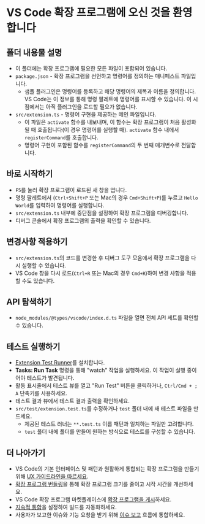 # VS Code 확장 프로그램에 오신 것을 환영합니다

## 폴더 내용물 설명

- 이 폴더에는 확장 프로그램에 필요한 모든 파일이 포함되어 있습니다.
- `package.json` - 확장 프로그램을 선언하고 명령어를 정의하는 매니페스트 파일입니다.
  - 샘플 플러그인은 명령어를 등록하고 해당 명령어의 제목과 이름을 정의합니다. VS Code는 이 정보를 통해 명령 팔레트에 명령어를 표시할 수 있습니다. 이 시점에서는 아직 플러그인을 로드할 필요가 없습니다.
- `src/extension.ts` - 명령어 구현을 제공하는 메인 파일입니다.
  - 이 파일은 `activate` 함수를 내보내며, 이 함수는 확장 프로그램이 처음 활성화될 때 호출됩니다(이 경우 명령어를 실행할 때). `activate` 함수 내에서 `registerCommand`를 호출합니다.
  - 명령어 구현이 포함된 함수를 `registerCommand`의 두 번째 매개변수로 전달합니다.

## 바로 시작하기

- `F5`를 눌러 확장 프로그램이 로드된 새 창을 엽니다.
- 명령 팔레트에서 (`Ctrl+Shift+P` 또는 Mac의 경우 `Cmd+Shift+P`)를 누르고 `Hello World`를 입력하여 명령어를 실행합니다.
- `src/extension.ts` 내부에 중단점을 설정하여 확장 프로그램을 디버깅합니다.
- 디버그 콘솔에서 확장 프로그램의 출력을 확인할 수 있습니다.

## 변경사항 적용하기

- `src/extension.ts`의 코드를 변경한 후 디버그 도구 모음에서 확장 프로그램을 다시 실행할 수 있습니다.
- VS Code 창을 다시 로드(`Ctrl+R` 또는 Mac의 경우 `Cmd+R`)하여 변경 사항을 적용할 수도 있습니다.

## API 탐색하기

- `node_modules/@types/vscode/index.d.ts` 파일을 열면 전체 API 세트를 확인할 수 있습니다.

## 테스트 실행하기

- [Extension Test Runner](https://marketplace.visualstudio.com/items?itemName=ms-vscode.extension-test-runner)를 설치합니다.
- **Tasks: Run Task** 명령을 통해 "watch" 작업을 실행하세요. 이 작업이 실행 중이어야 테스트가 발견됩니다.
- 활동 표시줄에서 테스트 뷰를 열고 "Run Test" 버튼을 클릭하거나, `Ctrl/Cmd + ; A` 단축키를 사용하세요.
- 테스트 결과 뷰에서 테스트 결과 출력을 확인하세요.
- `src/test/extension.test.ts`를 수정하거나 `test` 폴더 내에 새 테스트 파일을 만드세요.
  - 제공된 테스트 러너는 `**.test.ts` 이름 패턴과 일치하는 파일만 고려합니다.
  - `test` 폴더 내에 폴더를 만들어 원하는 방식으로 테스트를 구성할 수 있습니다.

## 더 나아가기

- VS Code의 기본 인터페이스 및 패턴과 원활하게 통합되는 확장 프로그램을 만들기 위해 [UX 가이드라인을 따르세요](https://code.visualstudio.com/api/ux-guidelines/overview).
- [확장 프로그램 번들링](https://code.visualstudio.com/api/working-with-extensions/bundling-extension)을 통해 확장 프로그램 크기를 줄이고 시작 시간을 개선하세요.
- VS Code 확장 프로그램 마켓플레이스에 [확장 프로그램을 게시](https://code.visualstudio.com/api/working-with-extensions/publishing-extension)하세요.
- [지속적 통합](https://code.visualstudio.com/api/working-with-extensions/continuous-integration)을 설정하여 빌드를 자동화하세요.
- 사용자가 보고한 이슈와 기능 요청을 받기 위해 [이슈 보고](https://code.visualstudio.com/api/get-started/wrapping-up#issue-reporting) 흐름에 통합하세요.
